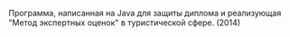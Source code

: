 Программа, написанная на Java для защиты диплома и реализующая "Метод экспертных оценок" в туристической сфере. (2014)


